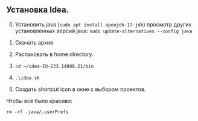Установка Idea.
----------------

0. Установить java (`sudo apt install openjdk-17-jdk`)
просмотр других установленных версий java: `sudo update-alternatives --config java`
  
2. Скачать архив
3. Распаковать в home directory.
4. `cd ~/idea-IU-233.14808.21/bin`
5. `.\idea.sh`
6. Создать shortcut icon в окне с выбором проектов.

Чтобы всё было красиво:
```
rm -rf .java/.userPrefs
```
